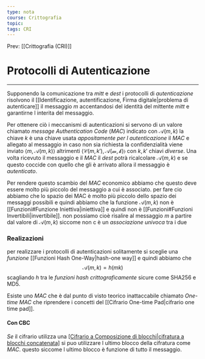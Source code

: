 ```yaml
---
type: nota
course: Crittografia
topic: 
tags: CRI
---
```


Prev: [[Crittografia (CRI)]]

# Protocolli di Autenticazione
---
Supponendo la comunicazione tra _mitt_ e _dest_ i protocolli di _autenticazione_ risolvono il [[Identificazione, autentificazione, Firma digitale|problema di autenticare]] il messaggio $m$ accentandosi del identità del mittente _mitt_ e garantirne l interita del messaggio.

Per ottenere ciò i meccanismi di autenticazioni si servono di un valore chiamato _message Authentication Code_ ($MAC$) indicato con $\mathcal{A}(m,k)$ la chiave $k$ è una chiave usata _appositamente per l autenticazione_
il $MAC$ e allegato al messaggio in caso non sia richiesta la confidenzialità viene inviato $\langle m,\mathcal{A}(m,k)\rangle$ altrimenti $\langle\mathcal{C}(m,k'),\mathcal{A(m,k)}\rangle$ con $k,k'$ chiavi _diverse_. Una volta ricevuto il messaggio e il $MAC$ il _dest_ potrà ricalcolare $\mathcal{A}(m,k)$ e se questo coccide con quello che gli è arrivato allora il messaggio è _autenticato_.


Per rendere questo scambio del _MAC_ economico abbiamo che questo deve essere molto più piccolo del messaggio a cui è associato.
per fare cio abbiamo che lo spazio dei MAC è molto più piccolo dello spazio dei messaggi possibili e quindi abbiamo che la funzione $\mathcal{A}(m,k)$ non è [[Funzioni#Funzione Iniettiva|iniettiva]] e quindi non è [[Funzioni#Funzioni Invertibili|invertibile]].
non possiamo cioè risalire al messaggio $m$ a partire dal valore di $\mathcal{A}(m,k)$ siccome non c è un _associazione univoca_ tra i due


### Realizazioni
per realizzare i protocolli di autenticazioni solitamente si sceglie una _funzione_ [[Funzioni Hash One-Way|hash-one way]] e quindi abbiamo che 
$$\mathcal{A}(m,k)=h(mk)$$
scagliando $h$ tra le _funzioni hash crittograficamente_ sicure come SHA256 e MD5.


Esiste uno _MAC_ che è dal punto di visto teorico inattaccabile chiamato _One-time MAC_ che riprendere i concetti del [[Cifrario One-time Pad|cifrario one time pad]].


#### Con CBC
_Se_ il cifrario utilizza una [[Cifrario a Composizione di blocchi|cifratura a blocchi concatenata]](_CBC_)  si puo utilizzare l ultimo blocco  della cifratura come _MAC_.
questo siccome l ultimo blocco è funzione di tutto il messaggio.





